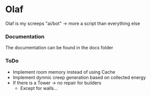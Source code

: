 # Olaf

Olaf is my screeps "ai/bot" -> more a script than everything else

### Documentation

The documentation can be found in the docs folder

### ToDo

* Implement room memory instead of using Cache
* Implement dynmic creep generation based on collected energy
* If there is a Tower -> no repair for builders
    * Except for walls...